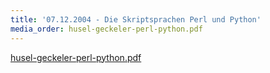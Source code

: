 ```yaml
---
title: '07.12.2004 - Die Skriptsprachen Perl und Python'
media_order: husel-geckeler-perl-python.pdf
---
```


[husel-geckeler-perl-python.pdf](husel-geckeler-perl-python.pdf)